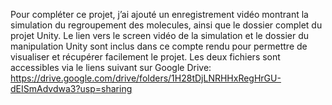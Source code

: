Pour compléter ce projet, j’ai ajouté un enregistrement vidéo montrant la simulation du regroupement des molecules, ainsi que le dossier complet du projet Unity. Le lien vers le screen vidéo de la simulation et le dossier du manipulation Unity sont inclus dans ce compte rendu pour permettre de visualiser et récupérer facilement le projet. Les deux fichiers sont accessibles via le liens suivant sur Google Drive: 
https://drive.google.com/drive/folders/1H28tDjLNRHHxRegHrGU-dEISmAdvdwa3?usp=sharing
